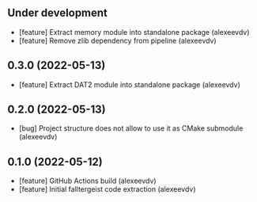 Under development
-----------------
- [feature] Extract memory module into standalone package (alexeevdv)
- [feature] Remove zlib dependency from pipeline (alexeevdv)

0.3.0 (2022-05-13)
-----------------
- [feature] Extract DAT2 module into standalone package (alexeevdv)

0.2.0 (2022-05-13)
-----------------
- [bug] Project structure does not allow to use it as CMake submodule (alexeevdv)

0.1.0 (2022-05-12)
-----------------
- [feature] GitHub Actions build (alexeevdv)
- [feature] Initial falltergeist code extraction (alexeevdv)
